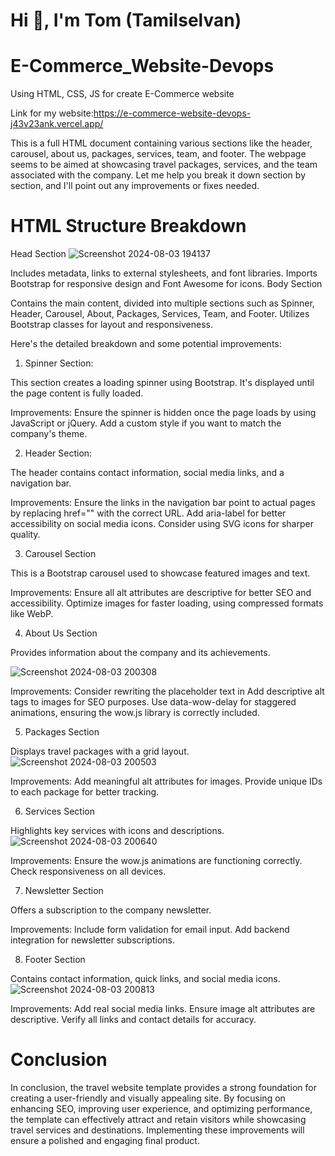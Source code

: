 # Hi 👋, I'm Tom (Tamilselvan)

# E-Commerce_Website-Devops
Using HTML, CSS, JS for create E-Commerce website

Link for my website:https://e-commerce-website-devops-j43v23ank.vercel.app/

 This is a full HTML document containing various sections like the header, carousel, about us, packages, services, team, and footer. The webpage seems to be aimed at showcasing travel packages, services, and the team associated with the company. Let me help you break it down section by section, and I'll point out any improvements or fixes needed.

# HTML Structure Breakdown
Head Section
![Screenshot 2024-08-03 194137](https://github.com/user-attachments/assets/0e683c2a-4bee-483b-b566-fcb3c731aa04)

Includes metadata, links to external stylesheets, and font libraries.
Imports Bootstrap for responsive design and Font Awesome for icons.
Body Section

Contains the main content, divided into multiple sections such as Spinner, Header, Carousel, About, Packages, Services, Team, and Footer.
Utilizes Bootstrap classes for layout and responsiveness.

Here's the detailed breakdown and some potential improvements:

1. Spinner Section:

This section creates a loading spinner using Bootstrap. It's displayed until the page content is fully loaded.

Improvements:
Ensure the spinner is hidden once the page loads by using JavaScript or jQuery.
Add a custom style if you want to match the company's theme.

2. Header Section:
   
The header contains contact information, social media links, and a navigation bar.

Improvements:
Ensure the links in the navigation bar point to actual pages by replacing href="" with the correct URL.
Add aria-label for better accessibility on social media icons.
Consider using SVG icons for sharper quality.

3. Carousel Section

This is a Bootstrap carousel used to showcase featured images and text.

Improvements:
Ensure all alt attributes are descriptive for better SEO and accessibility.
Optimize images for faster loading, using compressed formats like WebP.

4. About Us Section

Provides information about the company and its achievements.

![Screenshot 2024-08-03 200308](https://github.com/user-attachments/assets/a05048ec-3a81-40ec-b043-298496ef3a6c)


Improvements:
Consider rewriting the placeholder text in 
Add descriptive alt tags to images for SEO purposes.
Use data-wow-delay for staggered animations, ensuring the wow.js library is correctly included.

5. Packages Section

Displays travel packages with a grid layout.
![Screenshot 2024-08-03 200503](https://github.com/user-attachments/assets/6dd05b43-54a8-4bb0-863d-545baf366fe4)


Improvements:
Add meaningful alt attributes for images.
Provide unique IDs to each package for better tracking.

6. Services Section

Highlights key services with icons and descriptions.
![Screenshot 2024-08-03 200640](https://github.com/user-attachments/assets/0f45bdfa-72e1-4454-b357-25df60ccca78)


Improvements:
Ensure the wow.js animations are functioning correctly.
Check responsiveness on all devices.

7. Newsletter Section

Offers a subscription to the company newsletter.

Improvements:
Include form validation for email input.
Add backend integration for newsletter subscriptions.

8. Footer Section

Contains contact information, quick links, and social media icons.
![Screenshot 2024-08-03 200813](https://github.com/user-attachments/assets/0f9b62e4-11c1-46a2-93bc-d8ff8dcf2746)


Improvements:
Add real social media links.
Ensure image alt attributes are descriptive.
Verify all links and contact details for accuracy.

# Conclusion
In conclusion, the travel website template provides a strong foundation for creating a user-friendly and visually appealing site. By focusing on enhancing SEO, improving user experience, and optimizing performance, the template can effectively attract and retain visitors while showcasing travel services and destinations. Implementing these improvements will ensure a polished and engaging final product.
